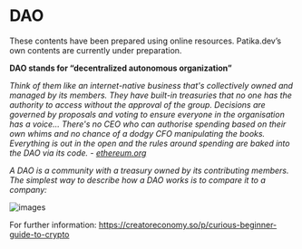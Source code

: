 # DAO

These contents have been prepared using online resources. Patika.dev’s own contents are currently under preparation.

**DAO stands for “decentralized autonomous organization”**

_Think of them like an internet-native business that's collectively owned and managed by its members. They have built-in treasuries that no one has the authority to access without the approval of the group. Decisions are governed by proposals and voting to ensure everyone in the organisation has a voice… There's no CEO who can authorise spending based on their own whims and no chance of a dodgy CFO manipulating the books. Everything is out in the open and the rules around spending are baked into the DAO via its code. - [ethereum.org](ethereum.org)_

_A DAO is a community with a treasury owned by its contributing members. The simplest way to describe how a DAO works is to compare it to a company:_

![images]()


For further information: https://creatoreconomy.so/p/curious-beginner-guide-to-crypto
